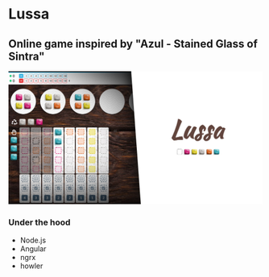 # Lussa

## Online game inspired by "Azul - Stained Glass of Sintra"

![](./client-app/src/assets/images/social/lussa.jpg)

### Under the hood

* Node.js
* Angular
* ngrx
* howler